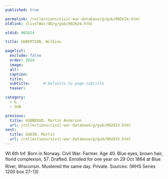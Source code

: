 ```yaml
---
published: true

permalink: /collections/civil-war-database/g/gub/002624.html
oldlink: /CivilWar/db/g/gub/002624.html

oldid: 002624

title: GUBERTSON, Wilkins

pagelist:
  exclude: false
  order: 2624
  image: 
  alt:
  caption:
  title:
  subtitle:      # Defaults to page subtitle
  teaser:

category: 
  - G 
  - GUB

previous:
  title: GUBBERUD, Martin Anderson
  url: /collections/civil-war-database/g/gub/002623.html  
next:
  title: GUDIN, Martin
  url: /collections/civil-war-database/g/gud/002625.html   
---
```

WI 6th Inf. Born in Norway. Civil War: Farmer. Age 40. Blue eyes, brown hair, florid complexion, 5&#146;7&#148;. Drafted. Enrolled for one year on 29 Oct 1864 at Blue River, Wisconsin. Mustered the same day. Private. Sources: (WHS Series 1200 box 27-13)